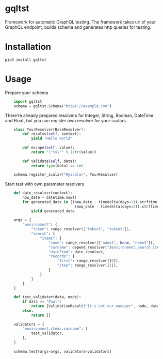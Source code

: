 # gqltst  
Framework for automatic GraphQL testing. The framework takes url of your GraphQL endpoint, builds schema and generates http queries for testing.
  
# Installation

    pip3 install gqltst
    
# Usage
Prepare your schema
```python
    import gqltst
    schema = gqltst.Schema("https://example.com")
```
There're already prepared resolvers for Integer, String, Boolean, DateTime and Float, but you can register own resolver for your scalars.
```python
    class YourResolver(BaseResolver):  
	    def resolve(self, context):  
	        yield "Hello world"
	  
	    def escape(self, value):  
	        return "\"%s\"" % (str(value))  
	  
	    def validate(self, data):  
	        return type(data) == int 
	        
    schema.register_scalar("Myscalar", YourResolver)
```
Start test with own parameter resolvers
```python
    def date_resolver(context):
        now_date = datetime.now()
        for generated_date in [(now_date - timedelta(days=1)).strftime("%Y-%m-%d %H:%M:%S"),
                                (now_date - timedelta(days=2)).strftime("%Y-%m-%d %H:%M:%S")]:
            yield generated_date
    
    args = {
        "environment": {
            "token": range_resolver(["token1", "token2"]),
            "search": {
                "items": {
                    "name": range_resolver(["name1", None, "name3"]),
                    "surname": depend_resolver("$environment_search_items_name", None, ["A", "B"], [None]),
                    "dateFrom": date_resolver,
                    "records": {
                        "first": range_resolver([0]),
                        "step": range_resolver([1]),
                    }
                }
            }
        }
    }
    
    def test_validator(data, node):
        if data == "Paul":
            return [ValidationResult("It's not our manager", node, data))]
        else:
            return []
    
    validators = {
        "environment.items.surname": [
            test_validator,
        ],
    }
    
    schema.test(args=args, validators=validators)
```
